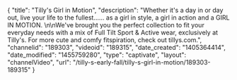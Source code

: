 {
    "title": "Tilly's Girl in Motion",
    "description": "Whether it's a day in or day out, live your life to the fullest...... as a girl in style, a girl in action and a GIRL IN MOTION. \n\nWe've brought you the perfect collection to fit your everyday needs with a mix of Full Tilt Sport & Active wear, exclusively at Tilly's. For more cute and comfy fitspiration, check out tillys.com.",
    "channelid": "189303",
    "videoid": "189315",
    "date_created": "1405364414",
    "date_modified": "1455759280",
    "type": "captivate",
    "layout": "channelVideo",
    "url": "\/tilly-s-early-fall\/tilly-s-girl-in-motion\/189303-189315"
}